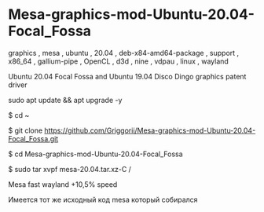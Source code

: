 # Mesa-graphics-mod-Ubuntu-20.04-Focal_Fossa
graphics , mesa , ubuntu , 20.04 , deb-x84-amd64-package , support , x86_64 , gallium-pipe , OpenCL , d3d , nine , vdpau , linux , wayland

Ubuntu 20.04 Focal Fossa and Ubuntu 19.04 Disco Dingo graphics patent driver

sudo apt update && apt upgrade -y

$ cd ~

$ git clone https://github.com/Griggorii/Mesa-graphics-mod-Ubuntu-20.04-Focal_Fossa.git

$ cd Mesa-graphics-mod-Ubuntu-20.04-Focal_Fossa

$ sudo tar xvpf mesa-20.04.tar.xz-C /

Mesa fast wayland +10,5% speed

Имеется тот же исходный код mesa который собирался
